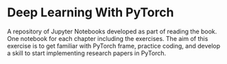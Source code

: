 # Deep Learning With PyTorch
A repository of Jupyter Notebooks developed as part of reading the book. One notebook for each chapter including the exercises. The aim of this exercise is to get familiar with PyTorch frame, practice coding, and develop a skill to start implementing research papers in PyTorch.
